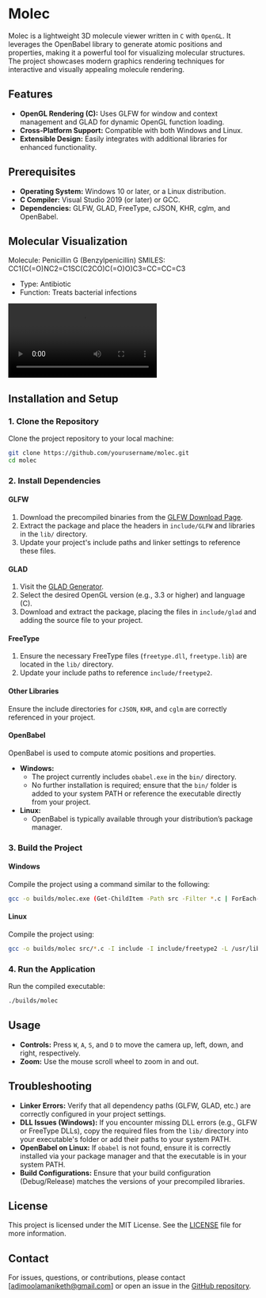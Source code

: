 # Molec

Molec is a lightweight 3D molecule viewer written in `C` with `OpenGL`. It leverages the OpenBabel library to generate atomic positions and properties, making it a powerful tool for visualizing molecular structures. The project showcases modern graphics rendering techniques for interactive and visually appealing molecule rendering.

## Features

- **OpenGL Rendering (C):** Uses GLFW for window and context management and GLAD for dynamic OpenGL function loading.
- **Cross-Platform Support:** Compatible with both Windows and Linux.
- **Extensible Design:** Easily integrates with additional libraries for enhanced functionality.

## Prerequisites

- **Operating System:** Windows 10 or later, or a Linux distribution.
- **C Compiler:** Visual Studio 2019 (or later) or GCC.
- **Dependencies:** GLFW, GLAD, FreeType, cJSON, KHR, cglm, and OpenBabel.

## Molecular Visualization

Molecule: Penicillin G (Benzylpenicillin)
SMILES: CC1(C(=O)NC2=C1SC(C2CO)C(=O)O)C3=CC=CC=C3

- Type: Antibiotic
- Function: Treats bacterial infections

<video controls src="/data/pencilin.mp4" title="Pencilin"></video>

## Installation and Setup

### 1. Clone the Repository

Clone the project repository to your local machine:

```bash
git clone https://github.com/yourusername/molec.git
cd molec
```

### 2. Install Dependencies

#### GLFW

1. Download the precompiled binaries from the [GLFW Download Page](https://www.glfw.org/download.html).
2. Extract the package and place the headers in `include/GLFW` and libraries in the `lib/` directory.
3. Update your project's include paths and linker settings to reference these files.

#### GLAD

1. Visit the [GLAD Generator](https://glad.dav1d.de/).
2. Select the desired OpenGL version (e.g., 3.3 or higher) and language (C).
3. Download and extract the package, placing the files in `include/glad` and adding the source file to your project.

#### FreeType

1. Ensure the necessary FreeType files (`freetype.dll`, `freetype.lib`) are located in the `lib/` directory.
2. Update your include paths to reference `include/freetype2`.

#### Other Libraries

Ensure the include directories for `cJSON`, `KHR`, and `cglm` are correctly referenced in your project.

#### OpenBabel

OpenBabel is used to compute atomic positions and properties.

- **Windows:**
  - The project currently includes `obabel.exe` in the `bin/` directory.
  - No further installation is required; ensure that the `bin/` folder is added to your system PATH or reference the executable directly from your project.
- **Linux:**
  - OpenBabel is typically available through your distribution’s package manager.

### 3. Build the Project

#### Windows

Compile the project using a command similar to the following:

```bash
gcc -o builds/molec.exe (Get-ChildItem -Path src -Filter *.c | ForEach-Object { $_.FullName }) -I include -I include/freetype2 -L lib -lglfw3 -lopengl32 -lgdi32 -lfreetype
```

#### Linux

Compile the project using:

```bash
gcc -o builds/molec src/*.c -I include -I include/freetype2 -L /usr/lib -lglfw -lGL -lm
```

### 4. Run the Application

Run the compiled executable:

```bash
./builds/molec
```

## Usage

- **Controls:** Press `W`, `A`, `S`, and `D` to move the camera up, left, down, and right, respectively.
- **Zoom:** Use the mouse scroll wheel to zoom in and out.

## Troubleshooting

- **Linker Errors:** Verify that all dependency paths (GLFW, GLAD, etc.) are correctly configured in your project settings.
- **DLL Issues (Windows):** If you encounter missing DLL errors (e.g., GLFW or FreeType DLLs), copy the required files from the `lib/` directory into your executable's folder or add their paths to your system PATH.
- **OpenBabel on Linux:** If `obabel` is not found, ensure it is correctly installed via your package manager and that the executable is in your system PATH.
- **Build Configurations:** Ensure that your build configuration (Debug/Release) matches the versions of your precompiled libraries.

## License

This project is licensed under the MIT License. See the [LICENSE](LICENSE) file for more information.

## Contact

For issues, questions, or contributions, please contact [adimoolamaniketh@gmail.com] or open an issue in the [GitHub repository](https://github.com/AVAniketh0905/molec).
